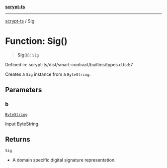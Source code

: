 [**scrypt-ts**](../README.md)

***

[scrypt-ts](../globals.md) / Sig

# Function: Sig()

> **Sig**(`b`): `Sig`

Defined in: scrypt-ts/dist/smart-contract/builtins/types.d.ts:57

Creates a `Sig` instance from a `ByteString`.

## Parameters

### b

[`ByteString`](../type-aliases/ByteString.md)

Input ByteString.

## Returns

`Sig`

- A domain specific digital signature representation.
